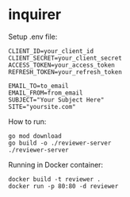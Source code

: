 # inquirer

Setup .env file:
```
CLIENT_ID=your_client_id
CLIENT_SECRET=your_client_secret
ACCESS_TOKEN=your_access_token
REFRESH_TOKEN=your_refresh_token

EMAIL_TO=to_email
EMAIL_FROM=from_email
SUBJECT="Your Subject Here"
SITE="yoursite.com"
```

How to run:
```
go mod download
go build -o ./reviewer-server
./reviewer-server
```

Running in Docker container:
```
docker build -t reviewer .
docker run -p 80:80 -d reviewer
```
